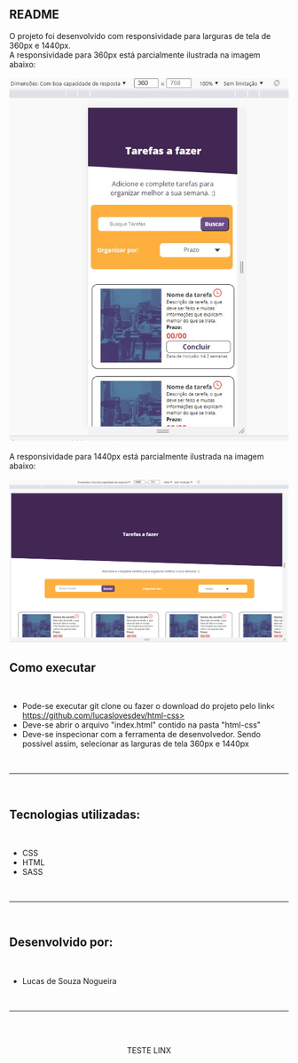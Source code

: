 ## README
  O projeto foi desenvolvido com responsividade para larguras de tela de 360px e 1440px.
  <br>
  A responsividade para 360px está parcialmente ilustrada na imagem abaixo:
  <br>
  <br>
    <img src="./images/readme-img1.jpg">
  <br>
  <br>
  A responsividade para 1440px está parcialmente ilustrada na imagem abaixo:
  <br>
  <br>
    <img src="./images/readme-img2.jpg">

## Como executar
<br>

- Pode-se executar git clone ou fazer o download do projeto pelo link< https://github.com/lucaslovesdev/html-css>
- Deve-se abrir o arquivo "index.html" contido na pasta "html-css"
- Deve-se inspecionar com a ferramenta de desenvolvedor. Sendo possível assim, selecionar as larguras de tela 360px e 1440px

<br>

---
<br>

## Tecnologias utilizadas: 
<br>

- CSS
- HTML
- SASS

<br>

---
<br>

## Desenvolvido por:
<br>

  - Lucas de Souza Nogueira

<br>

---
<br>

<br>
<p align="center">
 TESTE LINX
</p>